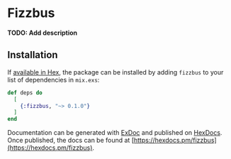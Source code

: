 # Fizzbus

**TODO: Add description**

## Installation

If [available in Hex](https://hex.pm/docs/publish), the package can be installed
by adding `fizzbus` to your list of dependencies in `mix.exs`:

```elixir
def deps do
  [
    {:fizzbus, "~> 0.1.0"}
  ]
end
```

Documentation can be generated with [ExDoc](https://github.com/elixir-lang/ex_doc)
and published on [HexDocs](https://hexdocs.pm). Once published, the docs can
be found at [https://hexdocs.pm/fizzbus](https://hexdocs.pm/fizzbus).

